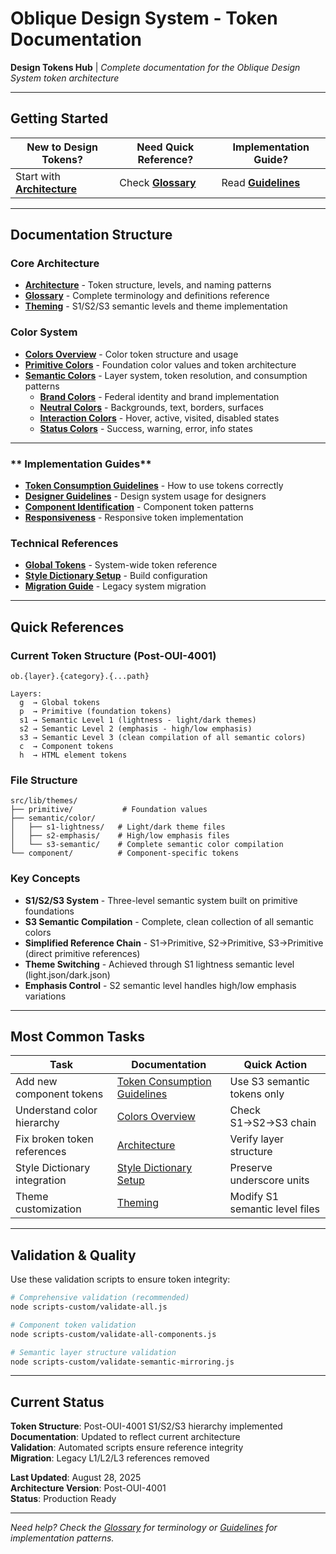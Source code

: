 # Oblique Design System - Token Documentation

**Design Tokens Hub** | *Complete documentation for the Oblique Design System token architecture*

---

## **Getting Started**

| **New to Design Tokens?** | **Need Quick Reference?** | **Implementation Guide?** |
|---|---|---|
| Start with [**Architecture**](./architecture.md) | Check [**Glossary**](../glossary.md) | Read [**Guidelines**](./guidelines-token-consumption.md) |

---

## **Documentation Structure**

### **Core Architecture**
- [**Architecture**](./architecture.md) - Token structure, levels, and naming patterns
- [**Glossary**](../glossary.md) - Complete terminology and definitions reference
- [**Theming**](./theming.md) - S1/S2/S3 semantic levels and theme implementation

### **Color System**
- [**Colors Overview**](./colors/colors-overview.md) - Color token structure and usage
- [**Primitive Colors**](./colors/colors-primitive.md) - Foundation color values and token architecture
- [**Semantic Colors**](./colors/colors-semantic.md) - Layer system, token resolution, and consumption patterns
  - [**Brand Colors**](./colors/colors-semantic-brand.md) - Federal identity and brand implementation
  - [**Neutral Colors**](./colors/colors-semantic-neutral.md) - Backgrounds, text, borders, surfaces
  - [**Interaction Colors**](./colors/colors-semantic-interaction.md) - Hover, active, visited, disabled states  
  - [**Status Colors**](./colors/colors-semantic-status.md) - Success, warning, error, info states

---

### ** Implementation Guides**
- [**Token Consumption Guidelines**](./guidelines-token-consumption.md) - How to use tokens correctly
- [**Designer Guidelines**](./guidelines-for-designers.md) - Design system usage for designers
- [**Component Identification**](../07-workflow/maintainers/02-component-identification.md) - Component token patterns
- [**Responsiveness**](./responsiveness.md) - Responsive token implementation

### **Technical References**
- [**Global Tokens**](./global-tokens.md) - System-wide token reference
- [**Style Dictionary Setup**](./style-dictionary-underscore-setup.md) - Build configuration
- [**Migration Guide**](./style-dictionary-underscore-setup.md) - Legacy system migration

---

## **Quick References**

### **Current Token Structure** (Post-OUI-4001)
```
ob.{layer}.{category}.{...path}

Layers:
  g  → Global tokens
  p  → Primitive (foundation tokens)
  s1 → Semantic Level 1 (lightness - light/dark themes)
  s2 → Semantic Level 2 (emphasis - high/low emphasis)
  s3 → Semantic Level 3 (clean compilation of all semantic colors)
  c  → Component tokens
  h  → HTML element tokens
```

### **File Structure**
```
src/lib/themes/
├── primitive/           # Foundation values
├── semantic/color/
│   ├── s1-lightness/   # Light/dark theme files
│   ├── s2-emphasis/    # High/low emphasis files
│   └── s3-semantic/    # Complete semantic color compilation
└── component/          # Component-specific tokens
```

### **Key Concepts**
- **S1/S2/S3 System** - Three-level semantic system built on primitive foundations
- **S3 Semantic Compilation** - Complete, clean collection of all semantic colors
- **Simplified Reference Chain** - S1→Primitive, S2→Primitive, S3→Primitive (direct primitive references)
- **Theme Switching** - Achieved through S1 lightness semantic level (light.json/dark.json)
- **Emphasis Control** - S2 semantic level handles high/low emphasis variations

---

## **Most Common Tasks**

| **Task** | **Documentation** | **Quick Action** |
|---|---|---|
| Add new component tokens | [Token Consumption Guidelines](./guidelines-token-consumption.md) | Use S3 semantic tokens only |
| Understand color hierarchy | [Colors Overview](./colors/colors-overview.md) | Check S1→S2→S3 chain |
| Fix broken token references | [Architecture](./architecture.md) | Verify layer structure |
| Style Dictionary integration | [Style Dictionary Setup](./style-dictionary-underscore-setup.md) | Preserve underscore units |
| Theme customization | [Theming](./theming.md) | Modify S1 semantic level files |

---

## **Validation & Quality**

Use these validation scripts to ensure token integrity:

```bash
# Comprehensive validation (recommended)
node scripts-custom/validate-all.js

# Component token validation
node scripts-custom/validate-all-components.js

# Semantic layer structure validation  
node scripts-custom/validate-semantic-mirroring.js
```

---

## **Current Status**

**Token Structure**: Post-OUI-4001 S1/S2/S3 hierarchy implemented  
**Documentation**: Updated to reflect current architecture  
**Validation**: Automated scripts ensure reference integrity  
**Migration**: Legacy L1/L2/L3 references removed  

**Last Updated**: August 28, 2025  
**Architecture Version**: Post-OUI-4001  
**Status**: Production Ready  

---

*Need help? Check the [Glossary](../glossary.md) for terminology or [Guidelines](./guidelines-token-consumption.md) for implementation patterns.*
